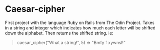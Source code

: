 # Caesar-cipher

First project with the language Ruby on Rails from The Odin Project. Takes in a string and integer which indicates how much each letter will be shifted down the alphabet. Then returns the shifted string.
ie:
> caesar_cipher("What a string!", 5)
=> "Bmfy f xywnsl!"
